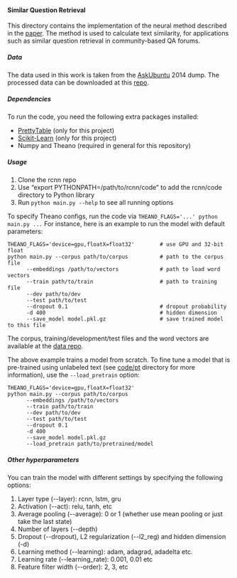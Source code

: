#### Similar Question Retrieval

This directory contains the implementation of the neural method described in the [paper](https://arxiv.org/pdf/1512.05726.pdf). The method is used to calculate text similarity, for applications such as similar question retrieval in community-based QA forums.

##### Data
The data used in this work is taken from the [AskUbuntu](http://askubuntu.com/) 2014 dump.  The processed data can be downloaded at this [repo](https://github.com/taolei87/askubuntu).

##### Dependencies
To run the code, you need the following extra packages installed:
  - [PrettyTable](https://pypi.python.org/pypi/PrettyTable) (only for this project)
  - [Scikit-Learn](http://scikit-learn.org/stable/) (only for this project)
  - Numpy and Theano (required in general for this repository)


##### Usage
  1. Clone the rcnn repo
  2. Use “export PYTHONPATH=/path/to/rcnn/code” to add the rcnn/code directory to Python library
  3. Run `python main.py --help` to see all running options

To specify Theano configs, run the code via ```THEANO_FLAGS='...' python main.py ...``` For instance, here is an example to run the model with default parameters:
```
THEANO_FLAGS='device=gpu,floatX=float32'        # use GPU and 32-bit float
python main.py --corpus path/to/corpus          # path to the corpus file
      --embeddings /path/to/vectors             # path to load word vectors
      --train path/to/train                     # path to training file
      --dev path/to/dev        
      --test path/to/test      
      --dropout 0.1                             # dropout probability
      -d 400                                    # hidden dimension
      --save_model model.pkl.gz                 # save trained model to this file
```
The corpus, training/development/test files and the word vectors are available at the [data repo](https://github.com/taolei87/askubuntu). 

The above example trains a model from scratch.
To fine tune a model that is pre-trained using unlabeled text (see [code/pt](code/pt) directory for more information), use the ```--load_pretrain``` option:
```
THEANO_FLAGS='device=gpu,floatX=float32'        
python main.py --corpus path/to/corpus
      --embeddings /path/to/vectors
      --train path/to/train                    
      --dev path/to/dev        
      --test path/to/test      
      --dropout 0.1                 
      -d 400                          
      --save_model model.pkl.gz
      --load_pretrain path/to/pretrained/model
```

##### Other hyperparameters
You can train the model with different settings by specifying the following options:
 1. Layer type (--layer):  rcnn, lstm, gru
 2. Activation (--act): relu, tanh, etc 
 3. Average pooling (--average): 0 or 1  (whether use mean pooling or just take the last state)
 4. Number of layers (--depth)
 5. Dropout (--dropout), L2 regularization (--l2_reg) and hidden dimension (-d)
 6. Learning method (--learning): adam, adagrad, adadelta etc.
 7. Learning rate (--learning_rate): 0.001, 0.01 etc
 8. Feature filter width (--order): 2, 3, etc
